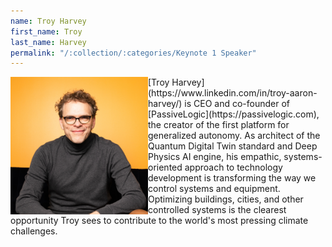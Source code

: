 ```yaml
---
name: Troy Harvey
first_name: Troy
last_name: Harvey
permalink: "/:collection/:categories/Keynote 1 Speaker"
---
```


<img align="left" src="/assets/images/troy-harvey.jpeg" width="220" height="220">
[Troy Harvey](https://www.linkedin.com/in/troy-aaron-harvey/) is CEO and co-founder of [PassiveLogic](https://passivelogic.com), the creator of the first platform for generalized autonomy. As architect of the Quantum Digital Twin standard and Deep Physics AI engine, his empathic, systems-oriented approach to technology development is transforming the way we control systems and equipment. Optimizing buildings, cities, and other controlled systems is the clearest opportunity Troy sees to contribute to the world's most pressing climate challenges. 